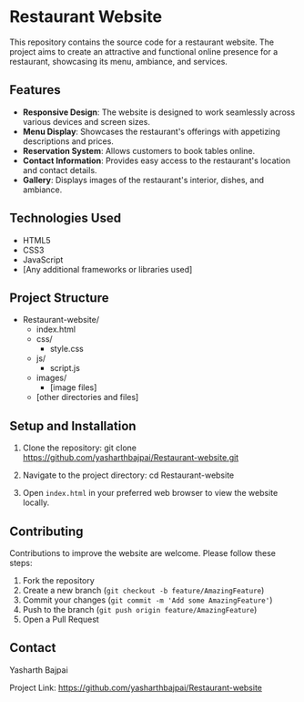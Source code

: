 # Restaurant Website

This repository contains the source code for a restaurant website. The project aims to create an attractive and functional online presence for a restaurant, showcasing its menu, ambiance, and services.

## Features

- **Responsive Design**: The website is designed to work seamlessly across various devices and screen sizes.
- **Menu Display**: Showcases the restaurant's offerings with appetizing descriptions and prices.
- **Reservation System**: Allows customers to book tables online.
- **Contact Information**: Provides easy access to the restaurant's location and contact details.
- **Gallery**: Displays images of the restaurant's interior, dishes, and ambiance.

## Technologies Used

- HTML5
- CSS3
- JavaScript
- [Any additional frameworks or libraries used]

## Project Structure

- Restaurant-website/
  - index.html
  - css/
    - style.css
  - js/
    - script.js
  - images/
    - [image files]
  - [other directories and files]



## Setup and Installation

1. Clone the repository:
git clone https://github.com/yasharthbajpai/Restaurant-website.git


2. Navigate to the project directory:
cd Restaurant-website

3. Open `index.html` in your preferred web browser to view the website locally.

## Contributing

Contributions to improve the website are welcome. Please follow these steps:

1. Fork the repository
2. Create a new branch (`git checkout -b feature/AmazingFeature`)
3. Commit your changes (`git commit -m 'Add some AmazingFeature'`)
4. Push to the branch (`git push origin feature/AmazingFeature`)
5. Open a Pull Request


## Contact

Yasharth Bajpai 

Project Link: https://github.com/yasharthbajpai/Restaurant-website
